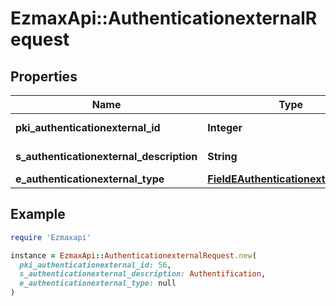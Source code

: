 # EzmaxApi::AuthenticationexternalRequest

## Properties

| Name | Type | Description | Notes |
| ---- | ---- | ----------- | ----- |
| **pki_authenticationexternal_id** | **Integer** | The unique ID of the Authenticationexternal | [optional] |
| **s_authenticationexternal_description** | **String** | The description of the Authenticationexternal |  |
| **e_authenticationexternal_type** | [**FieldEAuthenticationexternalType**](FieldEAuthenticationexternalType.md) |  |  |

## Example

```ruby
require 'Ezmaxapi'

instance = EzmaxApi::AuthenticationexternalRequest.new(
  pki_authenticationexternal_id: 56,
  s_authenticationexternal_description: Authentification,
  e_authenticationexternal_type: null
)
```

